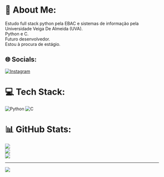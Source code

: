 # 💫 About Me:
Estudo full stack python pela EBAC e sistemas de informação pela Universidade Veiga De Almeida (UVA).<br>Python e C.<br>Futuro desenvolvedor.<br>Estou à procura de estágio.<br>


## 🌐 Socials:
[![Instagram](https://img.shields.io/badge/Instagram-%23E4405F.svg?logo=Instagram&logoColor=white)](https://instagram.com/CodeByColmaan) 

# 💻 Tech Stack:
![Python](https://img.shields.io/badge/python-3670A0?style=for-the-badge&logo=python&logoColor=ffdd54) ![C](https://img.shields.io/badge/c-%2300599C.svg?style=for-the-badge&logo=c&logoColor=white)
# 📊 GitHub Stats:
![](https://github-readme-stats.vercel.app/api?username=SamuelColmaan&theme=dracula&hide_border=false&include_all_commits=false&count_private=false)<br/>
![](https://github-readme-streak-stats.herokuapp.com/?user=SamuelColmaan&theme=dracula&hide_border=false)<br/>
![](https://github-readme-stats.vercel.app/api/top-langs/?username=SamuelColmaan&theme=dracula&hide_border=false&include_all_commits=false&count_private=false&layout=compact)

---
[![](https://visitcount.itsvg.in/api?id=SamuelColmaan&icon=0&color=0)](https://visitcount.itsvg.in)

<!-- Proudly created with GPRM ( https://gprm.itsvg.in ) -->
